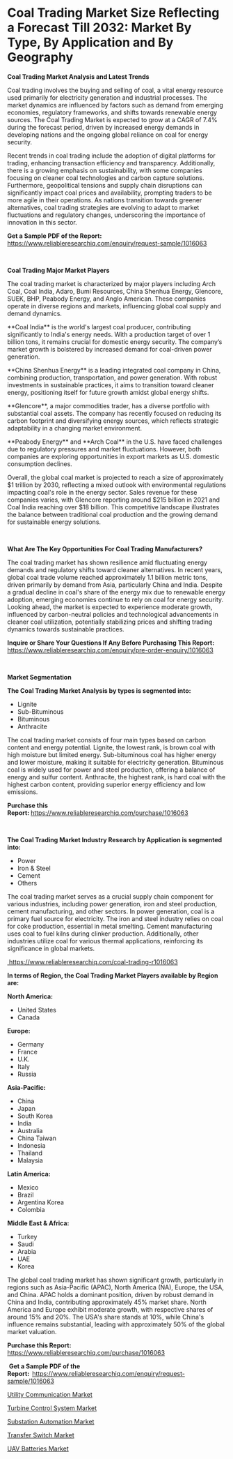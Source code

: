 <p><h1>Coal Trading Market Size Reflecting a Forecast Till 2032: Market By Type, By Application and By Geography</h1></p><p><strong>Coal Trading Market Analysis and Latest Trends</strong></p>
<p><p>Coal trading involves the buying and selling of coal, a vital energy resource used primarily for electricity generation and industrial processes. The market dynamics are influenced by factors such as demand from emerging economies, regulatory frameworks, and shifts towards renewable energy sources. The Coal Trading Market is expected to grow at a CAGR of 7.4% during the forecast period, driven by increased energy demands in developing nations and the ongoing global reliance on coal for energy security.</p><p>Recent trends in coal trading include the adoption of digital platforms for trading, enhancing transaction efficiency and transparency. Additionally, there is a growing emphasis on sustainability, with some companies focusing on cleaner coal technologies and carbon capture solutions. Furthermore, geopolitical tensions and supply chain disruptions can significantly impact coal prices and availability, prompting traders to be more agile in their operations. As nations transition towards greener alternatives, coal trading strategies are evolving to adapt to market fluctuations and regulatory changes, underscoring the importance of innovation in this sector.</p></p>
<p><strong>Get a Sample PDF of the Report:&nbsp;</strong> <a href="https://www.reliableresearchiq.com/enquiry/request-sample/1016063?utm_campaign=1119&utm_medium=2&utm_source=Github&utm_content=ia&utm_term=13022025&utm_id=coal-trading">https://www.reliableresearchiq.com/enquiry/request-sample/1016063</a></p>
<p>&nbsp;</p>
<p><strong>Coal Trading Major Market Players</strong></p>
<p><p>The coal trading market is characterized by major players including Arch Coal, Coal India, Adaro, Bumi Resources, China Shenhua Energy, Glencore, SUEK, BHP, Peabody Energy, and Anglo American. These companies operate in diverse regions and markets, influencing global coal supply and demand dynamics.</p><p>**Coal India** is the world's largest coal producer, contributing significantly to India's energy needs. With a production target of over 1 billion tons, it remains crucial for domestic energy security. The company’s market growth is bolstered by increased demand for coal-driven power generation.</p><p>**China Shenhua Energy** is a leading integrated coal company in China, combining production, transportation, and power generation. With robust investments in sustainable practices, it aims to transition toward cleaner energy, positioning itself for future growth amidst global energy shifts.</p><p>**Glencore**, a major commodities trader, has a diverse portfolio with substantial coal assets. The company has recently focused on reducing its carbon footprint and diversifying energy sources, which reflects strategic adaptability in a changing market environment.</p><p>**Peabody Energy** and **Arch Coal** in the U.S. have faced challenges due to regulatory pressures and market fluctuations. However, both companies are exploring opportunities in export markets as U.S. domestic consumption declines.</p><p>Overall, the global coal market is projected to reach a size of approximately $1 trillion by 2030, reflecting a mixed outlook with environmental regulations impacting coal's role in the energy sector. Sales revenue for these companies varies, with Glencore reporting around $215 billion in 2021 and Coal India reaching over $18 billion. This competitive landscape illustrates the balance between traditional coal production and the growing demand for sustainable energy solutions.</p></p>
<p>&nbsp;</p>
<p><strong>What Are The Key Opportunities For Coal Trading Manufacturers?</strong></p>
<p><p>The coal trading market has shown resilience amid fluctuating energy demands and regulatory shifts toward cleaner alternatives. In recent years, global coal trade volume reached approximately 1.1 billion metric tons, driven primarily by demand from Asia, particularly China and India. Despite a gradual decline in coal's share of the energy mix due to renewable energy adoption, emerging economies continue to rely on coal for energy security. Looking ahead, the market is expected to experience moderate growth, influenced by carbon-neutral policies and technological advancements in cleaner coal utilization, potentially stabilizing prices and shifting trading dynamics towards sustainable practices.</p></p>
<p><strong>Inquire or Share Your Questions If Any Before Purchasing This Report:</strong> <a href="https://www.reliableresearchiq.com/enquiry/pre-order-enquiry/1016063?utm_campaign=1119&utm_medium=2&utm_source=Github&utm_content=ia&utm_term=13022025&utm_id=coal-trading">https://www.reliableresearchiq.com/enquiry/pre-order-enquiry/1016063</a></p>
<p>&nbsp;</p>
<p><strong>Market Segmentation</strong></p>
<p><strong>The Coal Trading Market Analysis by types is segmented into:</strong></p>
<p><ul><li>Lignite</li><li>Sub-Bituminous</li><li>Bituminous</li><li>Anthracite</li></ul></p>
<p><p>The coal trading market consists of four main types based on carbon content and energy potential. Lignite, the lowest rank, is brown coal with high moisture but limited energy. Sub-bituminous coal has higher energy and lower moisture, making it suitable for electricity generation. Bituminous coal is widely used for power and steel production, offering a balance of energy and sulfur content. Anthracite, the highest rank, is hard coal with the highest carbon content, providing superior energy efficiency and low emissions.</p></p>
<p><strong>Purchase this Report:&nbsp;</strong><a href="https://www.reliableresearchiq.com/purchase/1016063?utm_campaign=1119&utm_medium=2&utm_source=Github&utm_content=ia&utm_term=13022025&utm_id=coal-trading">https://www.reliableresearchiq.com/purchase/1016063</a></p>
<p>&nbsp;</p>
<p><strong>The Coal Trading Market Industry Research by Application is segmented into:</strong></p>
<p><ul><li>Power</li><li>Iron & Steel</li><li>Cement</li><li>Others</li></ul></p>
<p><p>The coal trading market serves as a crucial supply chain component for various industries, including power generation, iron and steel production, cement manufacturing, and other sectors. In power generation, coal is a primary fuel source for electricity. The iron and steel industry relies on coal for coke production, essential in metal smelting. Cement manufacturing uses coal to fuel kilns during clinker production. Additionally, other industries utilize coal for various thermal applications, reinforcing its significance in global markets.</p></p>
<p><a href="https://www.reliableresearchiq.com/coal-trading-r1016063?utm_campaign=1119&utm_medium=2&utm_source=Github&utm_content=ia&utm_term=13022025&utm_id=coal-trading">&nbsp;https://www.reliableresearchiq.com/coal-trading-r1016063</a></p>
<p><strong>In terms of Region, the Coal Trading Market Players available by Region are:</strong></p>
<p>
    <p> <strong> North America: </strong>
        <ul>
            <li>United States</li>
            <li>Canada</li>
        </ul>
        </p> 
    <p> <strong> Europe: </strong>
        <ul>
            <li>Germany</li>
            <li>France</li>
            <li>U.K.</li>
            <li>Italy</li>
            <li>Russia</li>
        </ul>
        </p> 
    <p> <strong> Asia-Pacific: </strong>
        <ul>
            <li>China</li>
            <li>Japan</li>
            <li>South Korea</li>
            <li>India</li>
            <li>Australia</li>
            <li>China Taiwan</li>
            <li>Indonesia</li>
            <li>Thailand</li>
            <li>Malaysia</li>
        </ul>
        </p> 
    <p> <strong> Latin America: </strong>
        <ul>
            <li>Mexico</li>
            <li>Brazil</li>
            <li>Argentina Korea</li>
            <li>Colombia</li>
        </ul>
        </p> 
    <p> <strong> Middle East & Africa: </strong>
        <ul>
            <li>Turkey</li>
            <li>Saudi</li>
            <li>Arabia</li>
            <li>UAE</li>
            <li>Korea</li>
        </ul>
    </p>
    </p>
<p><p>The global coal trading market has shown significant growth, particularly in regions such as Asia-Pacific (APAC), North America (NA), Europe, the USA, and China. APAC holds a dominant position, driven by robust demand in China and India, contributing approximately 45% market share. North America and Europe exhibit moderate growth, with respective shares of around 15% and 20%. The USA's share stands at 10%, while China's influence remains substantial, leading with approximately 50% of the global market valuation.</p></p>
<p><strong>Purchase this Report: </strong><a href="https://www.reliableresearchiq.com/purchase/1016063?utm_campaign=1119&utm_medium=2&utm_source=Github&utm_content=ia&utm_term=13022025&utm_id=coal-trading">https://www.reliableresearchiq.com/purchase/1016063</a></p>
<p>&nbsp;<strong>Get a Sample PDF of the Report:&nbsp;&nbsp;</strong><a href="https://www.reliableresearchiq.com/enquiry/request-sample/1016063?utm_campaign=1119&utm_medium=2&utm_source=Github&utm_content=ia&utm_term=13022025&utm_id=coal-trading">https://www.reliableresearchiq.com/enquiry/request-sample/1016063</a></p>
<p><strong></strong></p>
<p><p><a href="https://github.com/hamremunazm4/Market-Research-Report-List-1/blob/main/utility-communication-market.md?utm_campaign=1119&utm_medium=2&utm_source=Github&utm_content=ia&utm_term=13022025&utm_id=coal-trading">Utility Communication Market</a></p><p><a href="https://github.com/boccalyver5k/Market-Research-Report-List-1/blob/main/turbine-control-system-market.md?utm_campaign=1119&utm_medium=2&utm_source=Github&utm_content=ia&utm_term=13022025&utm_id=coal-trading">Turbine Control System Market</a></p><p><a href="https://github.com/toqiourir/Market-Research-Report-List-1/blob/main/substation-automation-market.md?utm_campaign=1119&utm_medium=2&utm_source=Github&utm_content=ia&utm_term=13022025&utm_id=coal-trading">Substation Automation Market</a></p><p><a href="https://github.com/plawragarile/Market-Research-Report-List-1/blob/main/transfer-switch-market.md?utm_campaign=1119&utm_medium=2&utm_source=Github&utm_content=ia&utm_term=13022025&utm_id=coal-trading">Transfer Switch Market</a></p><p><a href="https://github.com/shopovdjondo/Market-Research-Report-List-1/blob/main/uav-batteries-market.md?utm_campaign=1119&utm_medium=2&utm_source=Github&utm_content=ia&utm_term=13022025&utm_id=coal-trading">UAV Batteries Market</a></p></p>
